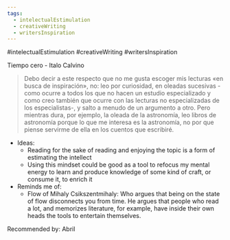 ```yaml
---
tags:
  - intelectualEstimulation
  - creativeWriting
  - writersInspiration
---
```

#intelectualEstimulation #creativeWriting #writersInspiration

Tiempo cero - Italo Calvino

> Debo decir a este respecto que no me gusta escoger mis lecturas «en busca de inspiración», no: leo por curiosidad, en oleadas sucesivas -como ocurre a todos los que no hacen un estudio especializado y como creo también que ocurre con las lecturas no especializadas de los especialistas-, y salto a menudo de un argumento a otro. Pero mientras dura, por ejemplo, la oleada de la astronomía, leo libros de astronomía porque lo que me interesa es la astronomía, no por que piense servirme de ella en los cuentos que escribiré.

- Ideas:
	- Reading for the sake of reading and enjoying the topic is a form of estimating the intellect
	- Using this mindset could be good as a tool to refocus my mental energy to learn and produce knowledge of some kind of craft, or consume it, to enrich it
- Reminds me of:
	- Flow of Mihaly Csikszentmihaly: Who argues that being on the state of flow disconnects you from time. He argues that people who read a lot, and memorizes literature, for example, have inside their own heads the tools to entertain  themselves.


Recommended by: Abril
